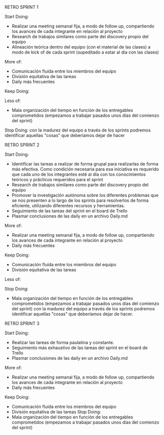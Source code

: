 RETRO SPRINT 1

Start Doing:
- Realizar una meeting semanal fija, a modo de follow up, compartiendo los avances de cada integrante en relación al proyecto
- Research de trabajos similares como parte del discovery propio del equipo
- Alineación teórica dentro del equipo (con el material de las clases) a modo de kick of de cada sprint (supeditado a estar al día con las clases)

More of: 
- Comunicación fluída entre los miembros del equipo
- División equitativa de las tareas 
- Daily más frecuentes

Keep Doing: 

Less of: 
- Mala organización del tiempo en función de los entregables comprometidos (empezamos a trabajar pasados unos días del comienzo del sprint)

Stop Doing: con la madurez del equipo a través de los sprints podremos identificar aquellas "cosas" que deberíamos dejar de hacer


RETRO SPRINT 2

Start Doing:
- Identificar las tareas a realizar de forma grupal para realizarlas de forma más efectiva. Como condición necesaria para esa iniciativa es requerido que cada uno de los integrantes esté al día con los conocimientos teóricos y prácticos requeridos para el sprint
- Research de trabajos similares como parte del discovery propio del equipo
- Promover la investigación autónoma sobre los diferentes problemas que se nos presenten a lo largo de los sprints para resolverlos de forma eficiente, utilizando diferentes recursos y herramientas.
- Seguimiento de las tareas del sprint en el board de Trello
- Plasmar conclusiones de las daily en un archivo Daily.md

More of: 
- Realizar una meeting semanal fija, a modo de follow up, compartiendo los avances de cada integrante en relación al proyecto
- Daily más frecuentes

Keep Doing: 
- Comunicación fluída entre los miembros del equipo
- División equitativa de las tareas 

Less of: 

Stop Doing: 
- Mala organización del tiempo en función de los entregables comprometidos (empezamos a trabajar pasados unos días del comienzo del sprint) con la madurez del equipo a través de los sprints podremos identificar aquellas "cosas" que deberíamos dejar de hacer.


RETRO SPRINT 3

Start Doing:

-	Realizar las tareas de forma paulatina y constante.
-	Seguimiento más exhaustivo de las tareas del sprint en el board de Trello
-	Plasmar conclusiones de las daily en un archivo Daily.md

More of:

-	Realizar una meeting semanal fija, a modo de follow up, compartiendo los avances de cada integrante en relación al proyecto
-	Daily más frecuentes

Keep Doing:

-	Comunicación fluída entre los miembros del equipo
-	División equitativa de las tareas
Stop Doing:
-	Mala organización del tiempo en función de los entregables comprometidos (empezamos a trabajar pasados unos días del comienzo del sprint)





